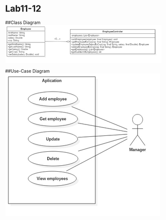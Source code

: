 # Lab11-12
##Class Diagram
![ClassDiagram](./docs/ClassDiagram.jpg)


##Use-Case Diagram
![Use-Case Diagram](./docs/UseCaseDiagram.jpg)
